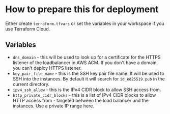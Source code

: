 How to prepare this for deployment
==================================
Either create `terraform.tfvars` or set the variables in your workspace if you
use Terraform Cloud.

Variables
---------
* `dns_domain` - this will be used to look up for a certificate for the HTTPS
  listener of the loadbalancer in AWS ACM. If you don't have a domain, you can't
  deploy HTTPS listener.
* `key_pair_file_name` - this is the SSH key pair file name. It will be used to
  SSH into the instances. By default it will search for  `id_ed25519.pub` in the
  current directory.
* `ipv4_ssh_allow` - this is the IPv4 CIDR block to allow SSH access from.
* `http_private_cidr_blocks` - this is a list of IPv4 CIDR blocks to allow HTTP
  access from - targeted between the load balancer and the instances. Use a
  private IP range here.